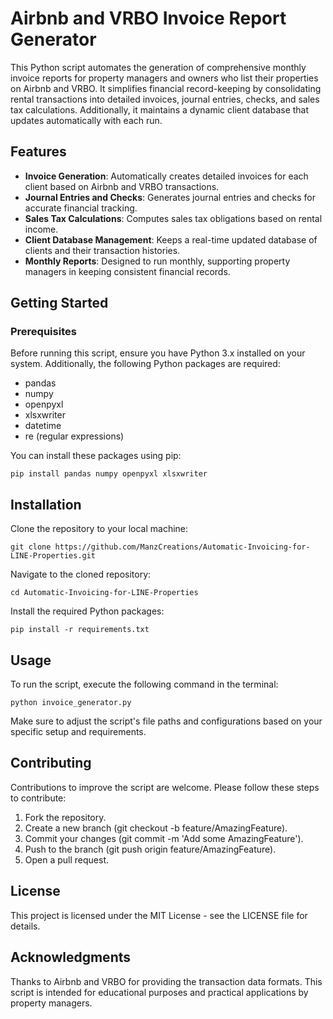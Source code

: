 # Airbnb and VRBO Invoice Report Generator

This Python script automates the generation of comprehensive monthly invoice reports for property managers and owners who list their properties on Airbnb and VRBO. It simplifies financial record-keeping by consolidating rental transactions into detailed invoices, journal entries, checks, and sales tax calculations. Additionally, it maintains a dynamic client database that updates automatically with each run.

## Features

- **Invoice Generation**: Automatically creates detailed invoices for each client based on Airbnb and VRBO transactions.
- **Journal Entries and Checks**: Generates journal entries and checks for accurate financial tracking.
- **Sales Tax Calculations**: Computes sales tax obligations based on rental income.
- **Client Database Management**: Keeps a real-time updated database of clients and their transaction histories.
- **Monthly Reports**: Designed to run monthly, supporting property managers in keeping consistent financial records.

## Getting Started

### Prerequisites

Before running this script, ensure you have Python 3.x installed on your system. Additionally, the following Python packages are required:

- pandas
- numpy
- openpyxl
- xlsxwriter
- datetime
- re (regular expressions)

You can install these packages using pip:
```
pip install pandas numpy openpyxl xlsxwriter
```

## Installation
Clone the repository to your local machine:
```
git clone https://github.com/ManzCreations/Automatic-Invoicing-for-LINE-Properties.git
```
Navigate to the cloned repository:
```
cd Automatic-Invoicing-for-LINE-Properties
```
Install the required Python packages:
```
pip install -r requirements.txt
```
## Usage
To run the script, execute the following command in the terminal:
```
python invoice_generator.py
```
Make sure to adjust the script's file paths and configurations based on your specific setup and requirements.

## Contributing
Contributions to improve the script are welcome. Please follow these steps to contribute:

1. Fork the repository.
2. Create a new branch (git checkout -b feature/AmazingFeature).
3. Commit your changes (git commit -m 'Add some AmazingFeature').
4. Push to the branch (git push origin feature/AmazingFeature).
5. Open a pull request.

## License
This project is licensed under the MIT License - see the LICENSE file for details.

## Acknowledgments
Thanks to Airbnb and VRBO for providing the transaction data formats.
This script is intended for educational purposes and practical applications by property managers.
